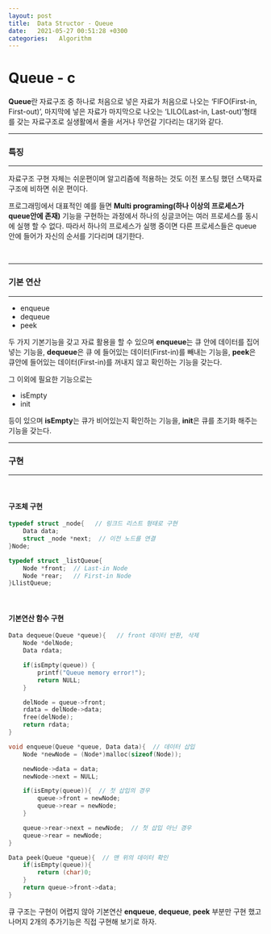 ```yaml
---
layout: post
title:  Data Structor - Queue
date:   2021-05-27 00:51:28 +0300
categories:   Algorithm
---
```


# Queue - c
**Queue**란 자료구조 중 하나로 처음으로 넣은 자료가 처음으로 나오는 ‘FIFO(First-in, First-out)’, 마지막에 넣은 자료가 마지막으로 나오는 ‘LILO(Last-in, Last-out)’형태를 갖는 자료구조로
실생활에서 줄을 서거나 무언갈 기다리는 대기와 같다.

***
### 특징
***
자료구조 구현 자체는 쉬운편이며 알고리즘에 적용하는 것도 이전 포스팅 했던 스택자료구조에 비하면 쉬운 편이다.

프로그래밍에서 대표적인 예를 들면 **Multi programing(하나 이상의 프로세스가 queue안에 존재)** 기능을 구현하는 과정에서 하나의 싱글코어는 여러 프로세스를 동시에 실행 할 수 없다. 따라서 하나의 프로세스가 실행 중이면 다른 프로세스들은 queue안에 들어가 자신의 순서를 기다리며 대기한다.


<br>

***
### 기본 연산
***
* enqueue
* dequeue
* peek

두 가지 기본기능을 갖고 자료 활용을 할 수 있으며 **enqueue**는 큐 안에 데이터를 집어 넣는 기능을, **dequeue**은 큐 에 들어있는 데이터(First-in)를 빼내는 기능을, **peek**은 큐안에 들어있는 데이터(First-in)를 꺼내지 않고 확인하는 기능을 갖는다.

그 이외에 필요한 기능으로는
* isEmpty
* init

등이 있으며 **isEmpty**는 큐가 비어있는지 확인하는 기능을, **init**은 큐를 초기화 해주는 기능을 갖는다.


***
### 구현
***
<br>

#### 구조체 구현

```c
typedef struct _node{   // 링크드 리스트 형태로 구현
    Data data;
    struct _node *next;  // 이전 노드를 연결
}Node;

typedef struct _listQueue{
    Node *front;  // Last-in Node
    Node *rear;   // First-in Node
}LlistQueue;
```

<br>

#### 기본연산 함수 구현
```c
Data dequeue(Queue *queue){   // front 데이터 반환, 삭제
    Node *delNode;
    Data rdata;

    if(isEmpty(queue)) {
        printf("Queue memory error!");
        return NULL;
    }

    delNode = queue->front;
    rdata = delNode->data;
    free(delNode);
    return rdata;
}

void enqueue(Queue *queue, Data data){  // 데이터 삽입
    Node *newNode = (Node*)malloc(sizeof(Node));

    newNode->data = data;
    newNode->next = NULL;

    if(isEmpty(queue)){  // 첫 삽입의 경우
        queue->front = newNode;
        queue->rear = newNode;
    }

    queue->rear->next = newNode;  // 첫 삽입 아닌 경우
    queue->rear = newNode;
}

Data peek(Queue *queue){  // 맨 위의 데이터 확인
    if(isEmpty(queue)){
        return (char)0;
    }
    return queue->front->data;
}
```

큐 구조는 구현이 어렵지 않아 기본연산 **enqueue**, **dequeue**, **peek** 부분만 구현 했고 나머지 2개의 추가기능은 직접 구현해 보기로 하자.